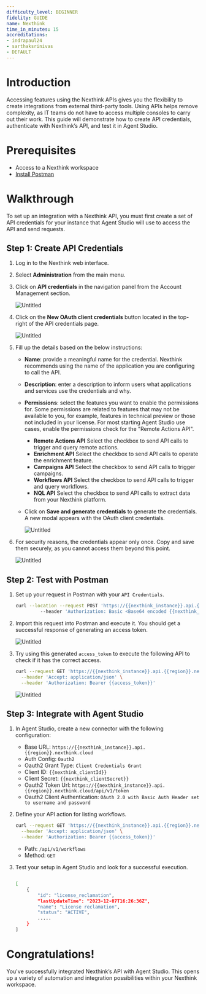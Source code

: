 ```yaml
---
difficulty_level: BEGINNER
fidelity: GUIDE
name: Nexthink
time_in_minutes: 15
accreditations:
- indrapaul24
- sarthaksrinivas
- DEFAULT
---
```


# **Introduction**

Accessing features using the Nexthink APIs gives you the flexibility to create integrations from external third-party tools. Using APIs helps remove complexity, as IT teams do not have to access multiple consoles to carry out their work. This guide will demonstrate how to create API credentials, authenticate with Nexthink’s API, and test it in Agent Studio.

# **Prerequisites**

- Access to a Nexthink workspace
- [Install Postman](https://www.postman.com/downloads/)

# Walkthrough

To set up an integration with a Nexthink API, you must first create a set of API credentials for your instance that Agent Studio will use to access the API and send requests.

## **Step 1: Create API Credentials**

1. Log in to the Nexthink web interface.
2. Select **Administration** from the main menu.
3. Click on **API credentials** in the navigation panel from the Account Management section.
    
    ![Untitled](Authentication%20Tutorial%20Nexthink%20f0799a5634704e0587dead9284041f00/Untitled.png)
    
4. Click on the **New OAuth client credentials** button located in the top-right of the API credentials page.
    
    ![Untitled](Authentication%20Tutorial%20Nexthink%20f0799a5634704e0587dead9284041f00/Untitled%201.png)
    
5. Fill up the details based on the below instructions:
    - **Name**: provide a meaningful name for the credential. Nexthink recommends using the name of the application you are configuring to call the API.
    - **Description**: enter a description to inform users what applications and services use the credentials and why.
    - **Permissions**: select the features you want to enable the permissions for. Some permissions are related to features that may not be available to you, for example, features in technical preview or those not included in your license. For most starting Agent Studio use cases, enable the permissions check for the "Remote Actions API".
        - **Remote Actions API** Select the checkbox to send API calls to trigger and query remote actions.
        - **Enrichment API** Select the checkbox to send API calls to operate the enrichment feature.
        - **Campaigns API** Select the checkbox to send API calls to trigger campaigns.
        - **Workflows API** Select the checkbox to send API calls to trigger and query workflows.
        - **NQL API** Select the checkbox to send API calls to extract data from your Nexthink platform.
    - Click on **Save and generate credentials** to generate the credentials. A new modal appears with the OAuth client credentials.
        
        ![Untitled](Authentication%20Tutorial%20Nexthink%20f0799a5634704e0587dead9284041f00/Untitled%202.png)
        

1. For security reasons, the credentials appear only once. Copy and save them securely, as you cannot access them beyond this point.
    
    ![Untitled](Authentication%20Tutorial%20Nexthink%20f0799a5634704e0587dead9284041f00/Untitled%203.png)
    

## **Step 2: Test with Postman**

1. Set up your request in Postman with your `API Credentials`.
    
    ```bash
    curl --location --request POST 'https://{{nexthink_instance}}.api.{{region}}.nexthink.cloud/api/v1/token' 
    		 --header 'Authorization: Basic <Base64 encoded {{nexthink_clientId}}:{{nexthink_clientSecret}}>'
    ```
    
2. Import this request into Postman and execute it. You should get a successful response of generating an access token.
    
    ![Untitled](Authentication%20Tutorial%20Nexthink%20f0799a5634704e0587dead9284041f00/Untitled%204.png)
    
3. Try using this generated `access_token` to execute the following API to check if it has the correct access.
    
    ```bash
    curl --request GET 'https://{{nexthink_instance}}.api.{{region}}.nexthink.cloud/api/v1/workflows' \
      --header 'Accept: application/json' \
      --header 'Authorization: Bearer {{access_token}}'
    ```
    
    ![Untitled](Authentication%20Tutorial%20Nexthink%20f0799a5634704e0587dead9284041f00/Untitled%205.png)
    

## **Step 3: Integrate with Agent Studio**

1. In Agent Studio, create a new connector with the following configuration:
    - Base URL: `https://{{nexthink_instance}}.api.{{region}}.nexthink.cloud`
    - Auth Config: `Oauth2`
    - Oauth2 Grant Type: `Client Credentials Grant`
    - Client ID: `{{nexthink_clientId}}`
    - Client Secret: `{{nexthink_clientSecret}}`
    - Oauth2 Token Url: `https://{{nexthink_instance}}.api.{{region}}.nexthink.cloud/api/v1/token`
    - Oauth2 Client Authentication: `OAuth 2.0 with Basic Auth Header set to username and password`
2. Define your API action for listing workflows.
    
    ```bash
    curl --request GET 'https://{{nexthink_instance}}.api.{{region}}.nexthink.cloud/api/v1/workflows' \
      --header 'Accept: application/json' \
      --header 'Authorization: Bearer {{access_token}}'
    ```
    
    - Path: `/api/v1/workflows`
    - Method: `GET`
3. Test your setup in Agent Studio and look for a successful execution.
    
    ```bash
    
    [
    	{
    		"id": "license_reclamation",
    		"lastUpdateTime": "2023-12-07T16:26:36Z",
    		"name": "License reclamation",
    		"status": "ACTIVE",
    		.....
    	}
    ]
    ```
    

# **Congratulations!**

You've successfully integrated Nexthink’s API with Agent Studio. This opens up a variety of automation and integration possibilities within your Nexthink workspace.
